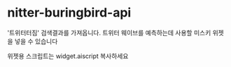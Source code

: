 # nitter-buringbird-api

'트위터터짐' 검색결과를 가져옵니다. 트위터 웨이브를 예측하는데 사용할 미스키 위젯을 넣을 수 있습니다

위젯용 스크립트는 widget.aiscript 복사하세요
